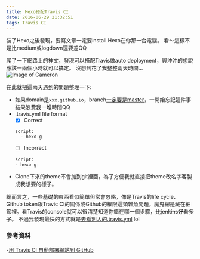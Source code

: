 ```yaml
---
title: Hexo搭配Travis CI
date: 2016-06-29 21:32:51
tags: Travis CI
---
```


裝了Hexo之後發現，要寫文章一定要install Hexo在你那一台電腦。
看～這樣不是比medium或logdown還要差QQ

爬了一下網路上的神文，發現可以搭配Travis做auto deployment，興沖沖的想說應該一兩個小時就可以搞定。
沒想到花了我整整兩天時間...
![Image of Cameron](http://i.imgur.com/qNlwBOL.gif)

在此就把這兩天遇到的問題整理一下:
- 如果domain是`xxx.github.io`，branch[一定要是master](https://help.github.com/articles/user-organization-and-project-pages/)，一開始忘記這件事結果浪費我一堆時間QQ
- .travis.yml file format
  - [x] Correct
  ```
  script:
    - hexo g
  ```
  - [ ] Incorrect
  ```
  script:
  - hexo g
  ```
- Clone下來的theme不會加到git裡面，為了方便我就直接把theme改名字客製成我想要的樣子。

總而言之，一些基礎的東西看似簡單但常會忽略，像是Travis的life cycle、Github token跟Travic CI的關係或Github的權限這類雜魚問題，魔鬼總是藏在細節裡。看Travis的console就可以很清楚知道你錯在哪一個步驟，~~比jenkins好看多了~~。
不過我發現最快的方式就是[去看別人的.travis.yml](https://github.com/boogoofrog/boogoofrog.github.io/blob/hexo-source/.travis.yml) lol

### 參考資料
-[用 Travis CI 自動部署網站到 GitHub](https://zespia.tw/blog/2015/01/21/continuous-deployment-to-github-with-travis/)
